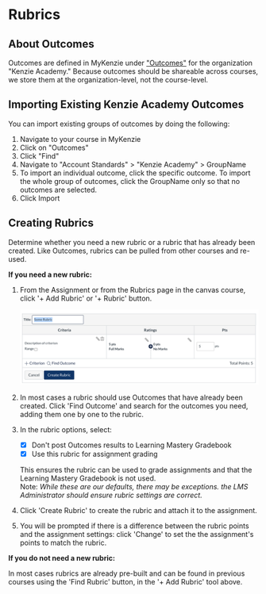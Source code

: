 # Rubrics

## About Outcomes

Outcomes are defined in MyKenzie under ["Outcomes"](https://my.kenzie.academy/accounts/1/outcomes) for the organization "Kenzie Academy." Because outcomes should be shareable across courses, we store them at the organization-level, not the course-level.

## Importing Existing Kenzie Academy Outcomes

You can import existing groups of outcomes by doing the following:

1. Navigate to your course in MyKenzie
2. Click on "Outcomes"
3. Click "Find"
4. Navigate to "Account Standards" &gt; "Kenzie Academy" &gt; GroupName
5. To import an individual outcome, click the specific outcome. To import the whole group of outcomes, click the GroupName only so that no outcomes are selected.
6. Click Import

## Creating Rubrics

Determine whether you need a new rubric or a rubric that has already been created. Like Outcomes, rubrics can be pulled from other courses and re-used.  
  
**If you need a new rubric:** 

1. From the Assignment or from the Rubrics page in the canvas course, click '+ Add Rubric' or '+ Rubric' button. 

   ![](../../../.gitbook/assets/screen-shot-2021-05-19-at-7.35.04-pm.png)

2. In most cases a rubric should use Outcomes that have already been created. Click 'Find Outcome' and search for the outcomes you need, adding them one by one to the rubric.
3. In the rubric options, select:

   * [x] Don't post Outcomes results to Learning Mastery Gradebook
   * [x] Use this rubric for assignment grading

   This ensures the rubric can be used to grade assignments and that the Learning Mastery Gradebook is not used.   
   Note: _While these are our defaults, there may be exceptions. the LMS Administrator should ensure rubric settings are correct._

4. Click 'Create Rubric' to create the rubric and attach it to the assignment. 
5. You will be prompted if there is a difference between the rubric points and the assignment settings: click 'Change' to set the the assignment's points to match the rubric.

**If you do not need a new rubric:**

In most cases rubrics are already pre-built and can be found in previous courses using the 'Find Rubric' button, in the '+ Add Rubric' tool above.

  
  


##  

